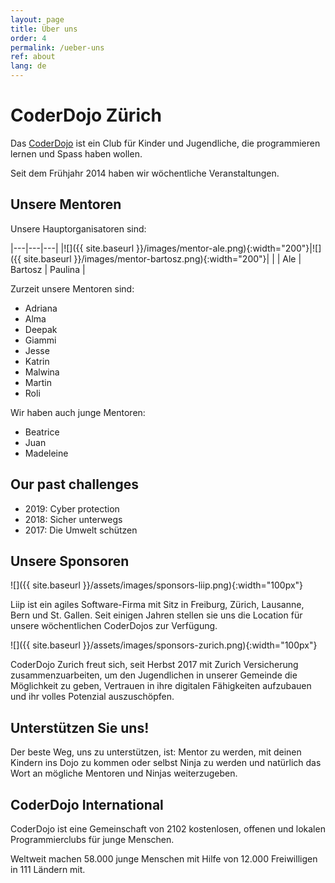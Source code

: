 ```yaml
---
layout: page
title: Über uns
order: 4
permalink: /ueber-uns
ref: about
lang: de
---
```


# CoderDojo Zürich

Das [CoderDojo](https://coderdojo.com) ist ein Club für Kinder und Jugendliche, die programmieren lernen und Spass haben wollen.

Seit dem Frühjahr 2014 haben wir wöchentliche Veranstaltungen.

## Unsere Mentoren

Unsere Hauptorganisatoren sind:

|---|---|---|
|![]({{ site.baseurl }}/images/mentor-ale.png){:width="200"}|![]({{ site.baseurl }}/images/mentor-bartosz.png){:width="200"}| |
| Ale | Bartosz | Paulina |

Zurzeit unsere Mentoren sind:

- Adriana
- Alma
- Deepak
- Giammi
- Jesse
- Katrin
- Malwina
- Martin
- Roli

Wir haben auch junge Mentoren:

- Beatrice
- Juan
- Madeleine

## Our past challenges

- 2019: Cyber protection
- 2018: Sicher unterwegs
- 2017: Die Umwelt schützen


## Unsere Sponsoren

![]({{ site.baseurl }}/assets/images/sponsors-liip.png){:width="100px"}

Liip ist ein agiles Software-Firma mit Sitz in Freiburg, Zürich, Lausanne, Bern und St. Gallen. Seit einigen Jahren stellen sie uns die Location für unsere wöchentlichen CoderDojos zur Verfügung.

![]({{ site.baseurl }}/assets/images/sponsors-zurich.png){:width="100px"}

CoderDojo Zurich freut sich, seit Herbst 2017 mit Zurich Versicherung zusammenzuarbeiten, um den Jugendlichen in unserer Gemeinde die Möglichkeit zu geben, Vertrauen in ihre digitalen Fähigkeiten aufzubauen und ihr volles Potenzial auszuschöpfen.


## Unterstützen Sie uns!

Der beste Weg, uns zu unterstützen, ist: Mentor zu werden, mit deinen Kindern ins Dojo zu kommen oder selbst Ninja zu werden und natürlich das Wort an mögliche Mentoren und Ninjas weiterzugeben.

## CoderDojo International

CoderDojo ist eine Gemeinschaft von 2102 kostenlosen, offenen und lokalen Programmierclubs für junge Menschen.

Weltweit machen 58.000 junge Menschen mit Hilfe von 12.000 Freiwilligen in 111 Ländern mit.
